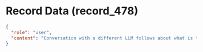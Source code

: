# Record Data (record_478)

```json
{
  "role": "user",
  "content": "Conversation with a different LLM follows about what is the situation with me in April 19"
}
```
